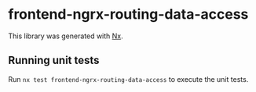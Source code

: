 # frontend-ngrx-routing-data-access

This library was generated with [Nx](https://nx.dev).

## Running unit tests

Run `nx test frontend-ngrx-routing-data-access` to execute the unit tests.
